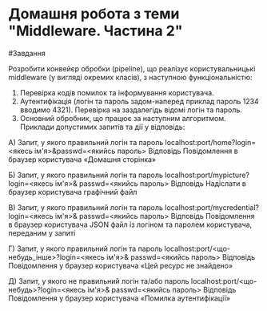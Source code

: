 # Домашня робота з теми "Middleware. Частина 2"

#Завдання

Розробити конвейєр обробки (pipeline), що реалізує користувальницькі middleware (у вигляді окремих класів), з наступною функціональністю:

1. Перевірка кодів помилок та інформування користувача.
2. Аутентифікація (логін та пароль задом-наперед приклад пароль 1234 вводимо 4321). Перевірка на заздалегідь відомі логін та пароль.
3. Основний обробник, що працює за наступним алгоритмом.
Приклади допустимих запитів та дії у відповідь:

  А) Запит, у якого правильний логін та пароль
localhost:port/home?login=<якесь ім'я>&passwd=<якийсь пароль>
Відповідь
Повідомлення в браузер користувача «Домашня сторінка»

Б) Запит, у якого правильний логін та пароль
localhost:port/mypicture?login=<якесь ім'я>& passwd=<якийсь пароль>
Відповідь
Надіслати в браузер користувача графічний файл

В) Запит, у якого правильний логін та пароль
localhost:port/mycredential?login=<якесь ім'я>& 
passwd=<якийсь пароль>
Відповідь
Повідомлення в браузер користувача JSON файл із логіном та паролем користувача, переданим у запиті


Г) Запит, у якого правильний логін та пароль
localhost:port/<що-небудь_інше>?login=<якесь ім'я>& 
passwd=<якийсь пароль>
Відповідь
Повідомлення у браузер користувача «Цей ресурс не знайдено»

Д) Запит, у якого не правильний логін та/або пароль
localhost:port/<що-небудь>?login=<якесь ім'я>& 
passwd=<якийсь пароль>
Відповідь
Повідомлення у браузер користувача «Помилка аутентифікації»
